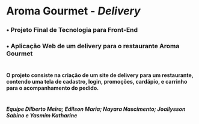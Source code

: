 # Aroma Gourmet - *Delivery*

### • Projeto Final de Tecnologia para Front-End



### • Aplicação Web de um delivery para o restaurante Aroma Gourmet

#

#### O projeto consiste na criação de um site de delivery para um restaurante, contendo uma tela de cadastro, login, promoções, cardápio, e carrinho para o acompanhamento do pedido. 

#

##### Equipe Dilberto Meira; Edilson Maria; Nayara Nascimento; Joallysson Sabino e Yasmim Katharine

